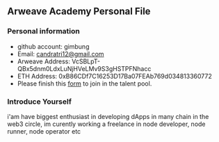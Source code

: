 ## Arweave Academy Personal File

### Personal information

- github account: gimbung
- Email: candratri12@gmail.com
- Arweave Address: VcSBLpT-QBx5dnm0LdxLuNjHVeLMv9S3gHSTPFNhacc
- ETH Address: 0xB86CDf7C16253D17Ba07FEAb769d034813360772
- Please finish this [form](https://docs.google.com/forms/d/e/1FAIpQLSfWA5fIIcBgmRppm3jNz5vmf9Mai_QMVil-2pO4r7YKn_Zhtw/viewform?usp=sf_link) to join in the talent pool.

### Introduce Yourself
 i'am have biggest enthusiast in developing dApps in many chain in the web3 circle, im curently working a freelance in node developer, node runner, node operator etc
